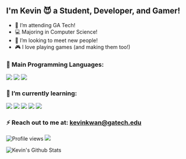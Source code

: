 ## I'm Kevin 😈 a Student, Developer, and Gamer!
- 🐝 I’m attending GA Tech!
- 💻 Majoring in Computer Science!
- 👯 I’m looking to meet new people!
- 🎮 I love playing games (and making them too!)
### 📝 Main Programming Languages:
<img src="http://img.shields.io/badge/-Java-F89820?style=flat&logo=java&logoColor=white"> <img src="https://img.shields.io/badge/C%23-239120?style=flat&logo=c-sharp&logoColor=white"> <img src="https://img.shields.io/badge/-Python-black?style=flat&logo=python&logoColor=white">
### 🌱 I’m currently learning:
<img src="https://img.shields.io/badge/-JavaScript-eed718?style=flat&logo=javascript&logoColor=ffffff"> <img src="https://img.shields.io/badge/C%2B%2B-00599C?style=flat&logo=c%2B%2B&logoColor=white"> <img src = "https://img.shields.io/badge/-HTML5-E34F26?style=flat&logo=html5&logoColor=white"> <img src="https://shields.io/badge/TypeScript-3178C6?logo=TypeScript&logoColor=FFF"> <img src="https://img.shields.io/badge/C-00599C?&logo=c&logoColor=white">

### ⚡ Reach out to me at: [kevinkwan@gatech.edu](mailto:kevinkwan@gatech.edu)

![Profile views](https://gpvc.arturio.dev/Kevin-Kwan)  <img src="https://img.shields.io/github/followers/Kevin-Kwan?label=Followers" style=" float:left, margin-right:10px" />

<img align="left" alt="Kevin's Github Stats" src="https://github-readme-stats.vercel.app/api?username=Kevin-Kwan&count_private=true&show_icons=true&hide_border=false&cache_seconds=1800&theme=dark"/>
<!--<img align="left" alt="Kevin's Top Languages" src="https://github-readme-stats.vercel.app/api/top-langs/?username=Kevin-Kwan&count_private=true&show_icons=true&layout=compact&cache_seconds=1800&theme=dark"/>-->
<!--<img src="https://img.shields.io/badge/-Node.js-3C873A?style=flat&logo=Node.js&logoColor=white">-->
